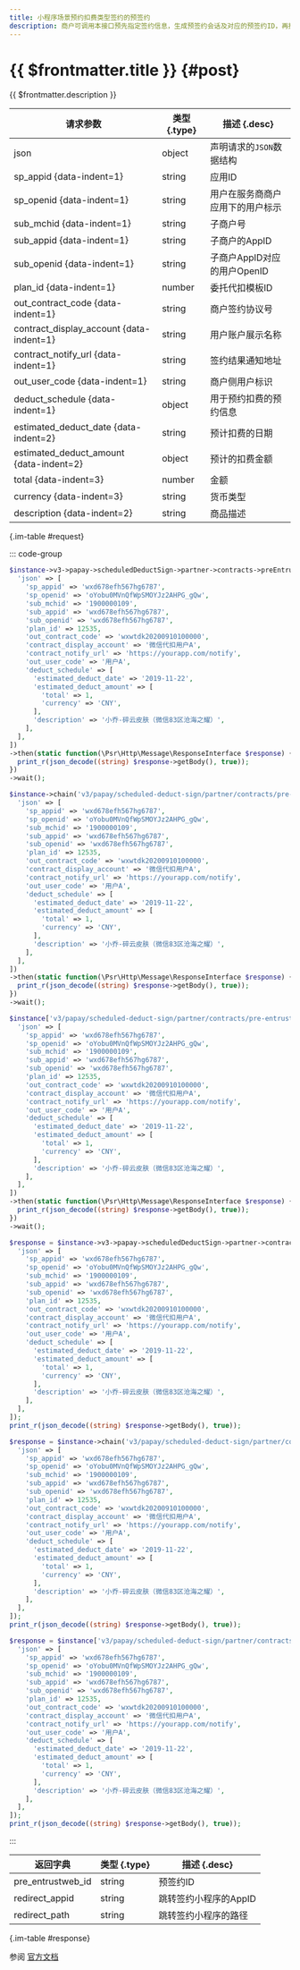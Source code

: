 ```yaml
---
title: 小程序场景预约扣费类型签约的预签约
description: 商户可调用本接口预先指定签约信息，生成预签约会话及对应的预签约ID，再携带预签约ID（pre_entrustweb_id）参数，通过小程序跳转参数调用navigateToMiniProgram跳转至微信支付的页面。
---
```


# {{ $frontmatter.title }} {#post}

{{ $frontmatter.description }}

| 请求参数 | 类型 {.type} | 描述 {.desc}
| --- | --- | ---
| json | object | 声明请求的`JSON`数据结构
| sp_appid {data-indent=1} | string | 应用ID
| sp_openid {data-indent=1} | string | 用户在服务商商户应用下的用户标示
| sub_mchid {data-indent=1} | string | 子商户号
| sub_appid {data-indent=1} | string | 子商户的AppID
| sub_openid {data-indent=1} | string | 子商户AppID对应的用户OpenID
| plan_id {data-indent=1} | number | 委托代扣模板ID
| out_contract_code {data-indent=1} | string | 商户签约协议号
| contract_display_account {data-indent=1} | string | 用户账户展示名称
| contract_notify_url {data-indent=1} | string | 签约结果通知地址
| out_user_code {data-indent=1} | string | 商户侧用户标识
| deduct_schedule {data-indent=1} | object | 用于预约扣费的预约信息
| estimated_deduct_date {data-indent=2} | string | 预计扣费的日期
| estimated_deduct_amount {data-indent=2} | object | 预计的扣费金额
| total {data-indent=3} | number | 金额
| currency {data-indent=3} | string | 货币类型
| description {data-indent=2} | string | 商品描述

{.im-table #request}

::: code-group

```php [异步纯链式]
$instance->v3->papay->scheduledDeductSign->partner->contracts->preEntrustSign->miniProgram->postAsync([
  'json' => [
    'sp_appid' => 'wxd678efh567hg6787',
    'sp_openid' => 'oYobu0MVnQfWpSMOYJz2AHPG_gQw',
    'sub_mchid' => '1900000109',
    'sub_appid' => 'wxd678efh567hg6787',
    'sub_openid' => 'wxd678efh567hg6787',
    'plan_id' => 12535,
    'out_contract_code' => 'wxwtdk20200910100000',
    'contract_display_account' => '微信代扣用户A',
    'contract_notify_url' => 'https://yourapp.com/notify',
    'out_user_code' => '用户A',
    'deduct_schedule' => [
      'estimated_deduct_date' => '2019-11-22',
      'estimated_deduct_amount' => [
        'total' => 1,
        'currency' => 'CNY',
      ],
      'description' => '小乔-碎云皮肤（微信83区沧海之耀）',
    ],
  ],
])
->then(static function(\Psr\Http\Message\ResponseInterface $response) {
  print_r(json_decode((string) $response->getBody(), true));
})
->wait();
```

```php [异步声明式]
$instance->chain('v3/papay/scheduled-deduct-sign/partner/contracts/pre-entrust-sign/mini-program')->postAsync([
  'json' => [
    'sp_appid' => 'wxd678efh567hg6787',
    'sp_openid' => 'oYobu0MVnQfWpSMOYJz2AHPG_gQw',
    'sub_mchid' => '1900000109',
    'sub_appid' => 'wxd678efh567hg6787',
    'sub_openid' => 'wxd678efh567hg6787',
    'plan_id' => 12535,
    'out_contract_code' => 'wxwtdk20200910100000',
    'contract_display_account' => '微信代扣用户A',
    'contract_notify_url' => 'https://yourapp.com/notify',
    'out_user_code' => '用户A',
    'deduct_schedule' => [
      'estimated_deduct_date' => '2019-11-22',
      'estimated_deduct_amount' => [
        'total' => 1,
        'currency' => 'CNY',
      ],
      'description' => '小乔-碎云皮肤（微信83区沧海之耀）',
    ],
  ],
])
->then(static function(\Psr\Http\Message\ResponseInterface $response) {
  print_r(json_decode((string) $response->getBody(), true));
})
->wait();
```

```php [异步属性式]
$instance['v3/papay/scheduled-deduct-sign/partner/contracts/pre-entrust-sign/mini-program']->postAsync([
  'json' => [
    'sp_appid' => 'wxd678efh567hg6787',
    'sp_openid' => 'oYobu0MVnQfWpSMOYJz2AHPG_gQw',
    'sub_mchid' => '1900000109',
    'sub_appid' => 'wxd678efh567hg6787',
    'sub_openid' => 'wxd678efh567hg6787',
    'plan_id' => 12535,
    'out_contract_code' => 'wxwtdk20200910100000',
    'contract_display_account' => '微信代扣用户A',
    'contract_notify_url' => 'https://yourapp.com/notify',
    'out_user_code' => '用户A',
    'deduct_schedule' => [
      'estimated_deduct_date' => '2019-11-22',
      'estimated_deduct_amount' => [
        'total' => 1,
        'currency' => 'CNY',
      ],
      'description' => '小乔-碎云皮肤（微信83区沧海之耀）',
    ],
  ],
])
->then(static function(\Psr\Http\Message\ResponseInterface $response) {
  print_r(json_decode((string) $response->getBody(), true));
})
->wait();
```

```php [同步纯链式]
$response = $instance->v3->papay->scheduledDeductSign->partner->contracts->preEntrustSign->miniProgram->post([
  'json' => [
    'sp_appid' => 'wxd678efh567hg6787',
    'sp_openid' => 'oYobu0MVnQfWpSMOYJz2AHPG_gQw',
    'sub_mchid' => '1900000109',
    'sub_appid' => 'wxd678efh567hg6787',
    'sub_openid' => 'wxd678efh567hg6787',
    'plan_id' => 12535,
    'out_contract_code' => 'wxwtdk20200910100000',
    'contract_display_account' => '微信代扣用户A',
    'contract_notify_url' => 'https://yourapp.com/notify',
    'out_user_code' => '用户A',
    'deduct_schedule' => [
      'estimated_deduct_date' => '2019-11-22',
      'estimated_deduct_amount' => [
        'total' => 1,
        'currency' => 'CNY',
      ],
      'description' => '小乔-碎云皮肤（微信83区沧海之耀）',
    ],
  ],
]);
print_r(json_decode((string) $response->getBody(), true));
```

```php [同步声明式]
$response = $instance->chain('v3/papay/scheduled-deduct-sign/partner/contracts/pre-entrust-sign/mini-program')->post([
  'json' => [
    'sp_appid' => 'wxd678efh567hg6787',
    'sp_openid' => 'oYobu0MVnQfWpSMOYJz2AHPG_gQw',
    'sub_mchid' => '1900000109',
    'sub_appid' => 'wxd678efh567hg6787',
    'sub_openid' => 'wxd678efh567hg6787',
    'plan_id' => 12535,
    'out_contract_code' => 'wxwtdk20200910100000',
    'contract_display_account' => '微信代扣用户A',
    'contract_notify_url' => 'https://yourapp.com/notify',
    'out_user_code' => '用户A',
    'deduct_schedule' => [
      'estimated_deduct_date' => '2019-11-22',
      'estimated_deduct_amount' => [
        'total' => 1,
        'currency' => 'CNY',
      ],
      'description' => '小乔-碎云皮肤（微信83区沧海之耀）',
    ],
  ],
]);
print_r(json_decode((string) $response->getBody(), true));
```

```php [同步属性式]
$response = $instance['v3/papay/scheduled-deduct-sign/partner/contracts/pre-entrust-sign/mini-program']->post([
  'json' => [
    'sp_appid' => 'wxd678efh567hg6787',
    'sp_openid' => 'oYobu0MVnQfWpSMOYJz2AHPG_gQw',
    'sub_mchid' => '1900000109',
    'sub_appid' => 'wxd678efh567hg6787',
    'sub_openid' => 'wxd678efh567hg6787',
    'plan_id' => 12535,
    'out_contract_code' => 'wxwtdk20200910100000',
    'contract_display_account' => '微信代扣用户A',
    'contract_notify_url' => 'https://yourapp.com/notify',
    'out_user_code' => '用户A',
    'deduct_schedule' => [
      'estimated_deduct_date' => '2019-11-22',
      'estimated_deduct_amount' => [
        'total' => 1,
        'currency' => 'CNY',
      ],
      'description' => '小乔-碎云皮肤（微信83区沧海之耀）',
    ],
  ],
]);
print_r(json_decode((string) $response->getBody(), true));
```

:::

| 返回字典 | 类型 {.type} | 描述 {.desc}
| --- | --- | ---
| pre_entrustweb_id | string | 预签约ID
| redirect_appid | string | 跳转签约小程序的AppID
| redirect_path | string | 跳转签约小程序的路径

{.im-table #response}

参阅 [官方文档](https://pay.weixin.qq.com/docs/partner/apis/entrusted-payment/partner/partner-mini-program-scheduled-deduct-pre-sign.html)
